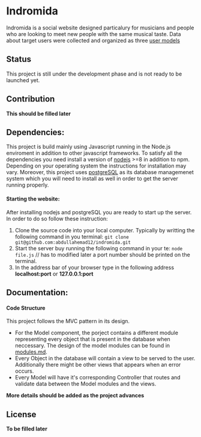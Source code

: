 # Indromida 
Indromida is a social website designed particalury for musicians and people who are looking to meet new people with the same musical taste. Data about target users were collected and organized as three [user models](docs/UserDesign/user_models.md)

## Status 

This project is still under the development phase and is not ready to be launched yet.

## Contribution

 **This should be filled later**


## Dependencies:

This project is build mainly using Javascript running in the Node.js enviroment in addition to other javascript frameworks. To satisfy all the dependencies you need install a version of [nodejs](https://nodejs.org/en/) >=8 in addition to npm. Depending on your operating system the instructions for installation may vary. Moreover, this project uses [postgreSQL](https://www.postgresql.org) as its database managemenet system which you will need to install as well in order to get the server running properly.

#### Starting the website: 

After installing nodejs and postgreSQL you are ready to start up the server. In order to do so follow these instruction: 

1. Clone the source code into your local computer. Typically by writting the following command in you terminal: 
	`git clone git@github.com:abdullahemad12/indromida.git`
2. Start the server buy running the following command in your te: 
	`node file.js` // has to modified later
a port number should be printed on the terminal. 
3. In the address bar of your browser type in the following address **localhost:port** or **127.0.0.1:port**

## Documentation: 

#### Code Structure
This project follows the MVC pattern in its design.
- For the Model component, the porject contains a different module representing every object that is present in the database when neccessary. The design of the model modules can be found in [modules.md](docs/modules.md).
- Every Object in the database will contain a view to be served to the user. Additionally there might be other views that appears when an error occurs.
- Every Model will have it's corresponding Controller that routes and validate data between the Model modules and the views.

**More details should be added as the project advances**

## License

**To be filled later**


